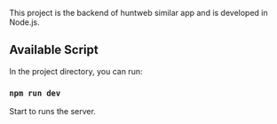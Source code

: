 This project is the backend of huntweb similar app and is developed in Node.js.

## Available Script

In the project directory, you can run:

### `npm run dev`

Start to runs the server.